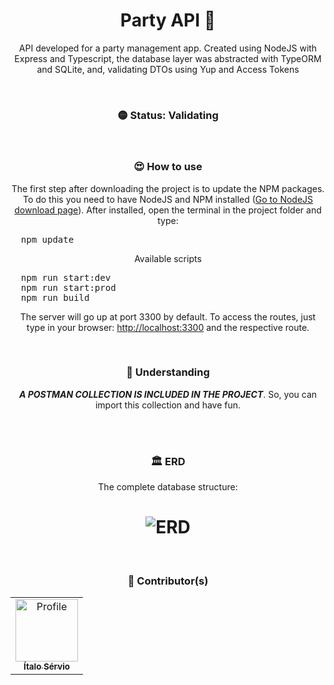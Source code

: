 <h1 align="center">Party API 🥳</h1>
<p align="center">
API developed for a party management app. Created using NodeJS with Express and Typescript, the database layer was abstracted with TypeORM and SQLite, and, validating DTOs using Yup and Access Tokens
</p>

<br />

<h3 align="center"> 
	🟡 Status: Validating
</h3>

<br />

<h3 align="center">😍 How to use</h3>
<p align="center">The first step after downloading the project is to update the NPM packages. To do this you need to have NodeJS and NPM installed (<a href="https://nodejs.org/en/">Go to NodeJS download page</a>). After installed, open the terminal in the project folder and type:</p>
<pre>
  npm update
</pre>
<p align="center">Available scripts</p>
<pre>
  npm run start:dev
  npm run start:prod
  npm run build
</pre>

<p align="center">The server will go up at port 3300 by default. To access the routes, just type in your browser: <a href="http://localhost:3300">http://localhost:3300</a> and the respective route.</p>

<br />

<h3 align="center">🧠 Understanding</h3>
<p align="center">
<b><i>A POSTMAN COLLECTION IS INCLUDED IN THE PROJECT</i></b>. So, you can import this collection and have fun. <br />
</p>

<br />

<br />
<h3 align="center">🏛 ERD</h3>
<p align="center">The complete database structure:</p>
<h1 align="center">
  <img alt="ERD" src="https://i.imgur.com/H5VAttM.png" />
</h1>

<br />

<h3 align="center">🎨 Contributor(s)</h4>
<table align="center">
  <tr>
    <td align="center">
      <a href="https://github.com/ItaloServio">
        <img src="https://avatars1.githubusercontent.com/u/60075865?s=460&u=407042a6a58218d29495ca19dda1bef5ca4540c3&v=4" width="100px;" alt="Profile"/>
        <br />
        <sub>
          <b>Ítalo Sérvio</b>
        </sub>
      </a>
  </tr>  
</table>

